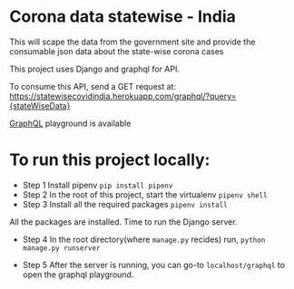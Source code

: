 # Corona data statewise - India
This will scape the data from the government site and provide the consumable json data about the state-wise corona cases

This project uses Django and graphql for API.

To consume this API, send a GET request at:
https://statewisecovidindia.herokuapp.com/graphql/?query={stateWiseData}

[GraphQL](https://statewisecovidindia.herokuapp.com/graphql) playground is available



# To run this project locally: 
* Step 1 
Install pipenv 
`pip install pipenv` 
* Step 2 
In the root of this project, start the virtualenv
`pipenv shell`
* Step 3 
Install all the required packages
`pipenv install`

All the packages are installed. Time to run the Django server.

* Step 4
In the root directory(where `manage.py` recides) run,
`python manage.py runserver`

* Step 5
After the server is running, you can go-to 
`localhost/graphql` to open the graphql playground.
